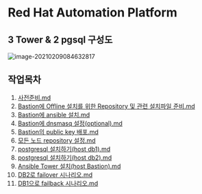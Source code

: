 # Red Hat Automation Platform

## 3 Tower & 2 pgsql 구성도

![image-20210209084632817](Chttps://github.com/Kim-Jaeyul/jakim-tower-pgsql/blob/main/doc/pic/image-20210209084632817.png)



## 작업목차

1. [사전준비.md](https://github.com/Kim-Jaeyul/jakim-tower-pgsql/blob/main/doc/01%EC%82%AC%EC%A0%84%EC%A4%80%EB%B9%84.md)
2. [Bastion에 Offline 설치를 위한 Repository 및 관련 설치파일 준비.md](https://github.com/Kim-Jaeyul/jakim-tower-pgsql/blob/main/doc/02Bastion%EC%97%90%20Offline%20%EC%84%A4%EC%B9%98%EB%A5%BC%20%EC%9C%84%ED%95%9C%20Repository%20%EB%B0%8F%20%EA%B4%80%EB%A0%A8%20%EC%84%A4%EC%B9%98%ED%8C%8C%EC%9D%BC%20%EC%A4%80%EB%B9%84.md)
3. [Bastion에 ansible 설치.md](https://github.com/Kim-Jaeyul/jakim-tower-pgsql/blob/main/doc/03Bastion%EC%97%90%20ansible%20%EC%84%A4%EC%B9%98.md)
4. [Bastion에 dnsmasq 설정(optional).md](https://github.com/Kim-Jaeyul/jakim-tower-pgsql/blob/main/doc/04Bastion%EC%97%90%20dnsmasq%20%EC%84%A4%EC%A0%95(optional).md)
5. [Bastion의 public key 배포.md](https://github.com/Kim-Jaeyul/jakim-tower-pgsql/blob/main/doc/05Bastion%EC%9D%98%20public%20key%20%EB%B0%B0%ED%8F%AC.md)
6. [모든 노드 repository 설정.md](https://github.com/Kim-Jaeyul/jakim-tower-pgsql/blob/main/doc/06%EB%AA%A8%EB%93%A0%20%EB%85%B8%EB%93%9C%20repository%20%EC%84%A4%EC%A0%95.md)
7. [postgresql 설치하기(host db1).md](https://github.com/Kim-Jaeyul/jakim-tower-pgsql/blob/main/doc/07postgresql%20%EC%84%A4%EC%B9%98%ED%95%98%EA%B8%B0(host%20%20db1).md)
8. [postgresql 설치하기(host db2).md](https://github.com/Kim-Jaeyul/jakim-tower-pgsql/blob/main/doc/08postgresql%20%EC%84%A4%EC%B9%98%ED%95%98%EA%B8%B0(host%20%20db2).md)
9. [Ansible Tower 설치(host Bastion).md](https://github.com/Kim-Jaeyul/jakim-tower-pgsql/blob/main/doc/09Ansible%20Tower%20%EC%84%A4%EC%B9%98(host%20%20Bastion).md)
10. [DB2로 failover 시나리오.md](https://github.com/Kim-Jaeyul/jakim-tower-pgsql/blob/main/doc/10DB2%EB%A1%9C%20failover%20%EC%8B%9C%EB%82%98%EB%A6%AC%EC%98%A4.md)
11. [DB1으로 failback 시나리오.md](https://github.com/Kim-Jaeyul/jakim-tower-pgsql/blob/main/doc/11DB1%EC%9C%BC%EB%A1%9C%20failback%20%EC%8B%9C%EB%82%98%EB%A6%AC%EC%98%A4.md)
